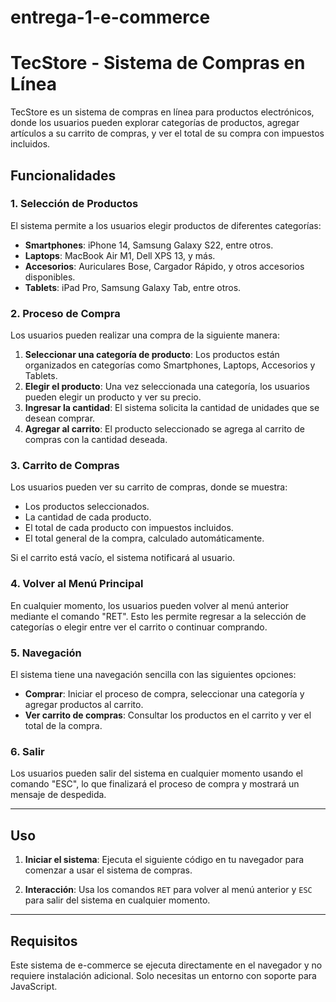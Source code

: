 # entrega-1-e-commerce
# TecStore - Sistema de Compras en Línea

TecStore es un sistema de compras en línea para productos electrónicos, donde los usuarios pueden explorar categorías de productos, agregar artículos a su carrito de compras, y ver el total de su compra con impuestos incluidos.

## Funcionalidades

### 1. **Selección de Productos**
El sistema permite a los usuarios elegir productos de diferentes categorías:

- **Smartphones**: iPhone 14, Samsung Galaxy S22, entre otros.
- **Laptops**: MacBook Air M1, Dell XPS 13, y más.
- **Accesorios**: Auriculares Bose, Cargador Rápido, y otros accesorios disponibles.
- **Tablets**: iPad Pro, Samsung Galaxy Tab, entre otros.

### 2. **Proceso de Compra**
Los usuarios pueden realizar una compra de la siguiente manera:
1. **Seleccionar una categoría de producto**: Los productos están organizados en categorías como Smartphones, Laptops, Accesorios y Tablets.
2. **Elegir el producto**: Una vez seleccionada una categoría, los usuarios pueden elegir un producto y ver su precio.
3. **Ingresar la cantidad**: El sistema solicita la cantidad de unidades que se desean comprar.
4. **Agregar al carrito**: El producto seleccionado se agrega al carrito de compras con la cantidad deseada.

### 3. **Carrito de Compras**
Los usuarios pueden ver su carrito de compras, donde se muestra:
- Los productos seleccionados.
- La cantidad de cada producto.
- El total de cada producto con impuestos incluidos.
- El total general de la compra, calculado automáticamente.

Si el carrito está vacío, el sistema notificará al usuario.

### 4. **Volver al Menú Principal**
En cualquier momento, los usuarios pueden volver al menú anterior mediante el comando "RET". Esto les permite regresar a la selección de categorías o elegir entre ver el carrito o continuar comprando.

### 5. **Navegación**
El sistema tiene una navegación sencilla con las siguientes opciones:
- **Comprar**: Iniciar el proceso de compra, seleccionar una categoría y agregar productos al carrito.
- **Ver carrito de compras**: Consultar los productos en el carrito y ver el total de la compra.

### 6. **Salir**
Los usuarios pueden salir del sistema en cualquier momento usando el comando "ESC", lo que finalizará el proceso de compra y mostrará un mensaje de despedida.

---

## Uso

1. **Iniciar el sistema**:
   Ejecuta el siguiente código en tu navegador para comenzar a usar el sistema de compras.

2. **Interacción**:
   Usa los comandos `RET` para volver al menú anterior y `ESC` para salir del sistema en cualquier momento.

---

## Requisitos

Este sistema de e-commerce se ejecuta directamente en el navegador y no requiere instalación adicional. Solo necesitas un entorno con soporte para JavaScript.

